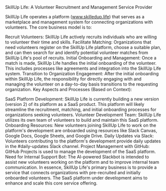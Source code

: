 SkillUp Life: A Volunteer Recruitment and Management Service Provider

SkillUp Life operates a platform (www.skilledup.life) that serves as a marketplace and management system for connecting organizations with volunteers. The core business model is to:

Recruit Volunteers: SkillUp Life actively recruits individuals who are willing to volunteer their time and skills.
Facilitate Matching: Organizations that need volunteers register on the SkillUp Life platform, choose a suitable plan, and can then search for and identify potential volunteer matches from SkillUp Life's pool of recruits.
Initial Onboarding and Management: Once a match is made, SkillUp Life handles the initial onboarding of the volunteer. This includes processes like agreements and integration into the SkillUp Life system.
Transition to Organization Engagement: After the initial onboarding within SkillUp Life, the responsibility for directly engaging with and managing the volunteer on a day-to-day basis transitions to the requesting organization.
Key Aspects and Processes (Based on Context):

SaaS Platform Development: SkillUp Life is currently building a new version (version 2) of its platform as a SaaS product. This platform will likely streamline the recruitment, matching, and initial onboarding processes for organizations seeking volunteers.
Volunteer Development Team: SkillUp Life utilizes its own team of volunteers to build and maintain this SaaS platform.
Onboarding Resources: New volunteers joining SkillUp Life to work on the platform's development are onboarded using resources like Slack Canvas, Google Docs, Google Sheets, and Google Drive.
Daily Updates via Slack: Volunteers contributing to the platform's development provide daily updates in the #daily-updates Slack channel.
Project Management with GitHub: GitHub Projects is used to manage the development of the SaaS platform.
Need for Internal Support Bot: The AI-powered Slackbot is intended to assist new volunteers working on the platform and to improve internal team communication.
In essence, SkillUp Life's primary business is to provide a service that connects organizations with pre-recruited and initially onboarded volunteers. The SaaS platform under development aims to enhance and scale this core service offering.